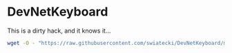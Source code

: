# DevNetKeyboard

This is a dirty hack, and it knows it...

```bash
wget -O - "https://raw.githubusercontent.com/swiatecki/DevNetKeyboard/master/dk_key.sh" | sudo sh 
```
